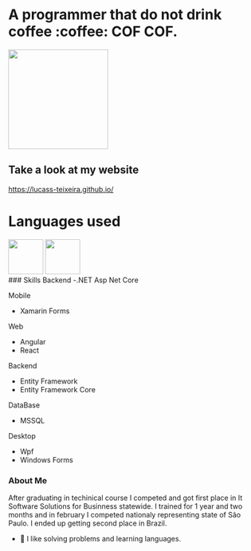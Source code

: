 
<h1>A programmer that do not drink coffee :coffee: COF COF.</h1>
<div>
  <img height="200em" src="https://github-readme-stats.vercel.app/api?username=lucass-teixeira&show_icons=true)"/>
</div>

<div>
  <h2>Take a look at my website</h2>
  <div>
    <a href="https://lucass-teixeira.github.io/">https://lucass-teixeira.github.io/</a>
  </div>
  <h1>Languages used</h1>
  <div display="flex">
    <img src="https://cdn.jsdelivr.net/gh/devicons/devicon/icons/csharp/csharp-original.svg" height="70px" />
    <img src="https://cdn.jsdelivr.net/gh/devicons/devicon/icons/typescript/typescript-original.svg" height="70px" />
  </div>
  
</div>
### Skills
Backend
-.NET Asp Net Core

Mobile
- Xamarin Forms

Web
- Angular
- React

Backend
- Entity Framework
- Entity Framework Core

DataBase
- MSSQL

Desktop 
- Wpf
- Windows Forms


### About Me
After graduating in techinical course I competed and got first place in It Software Solutions for Businness statewide. I trained for 1 year and two months and in february I competed nationaly representing state of São Paulo. I ended up getting second place in Brazil.   
- 🍕 I like solving problems and learning languages.
